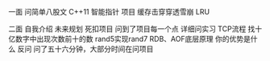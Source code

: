 一面
问简单八股文
C++11
智能指针
项目
缓存击穿穿透雪崩
LRU



二面
自我介绍
未来规划
死扣项目
问到了项目每一个点
详细问实习
TCP流程
找十亿数字中出现次数前十的数
rand5实现rand7
RDB、AOF底层原理
你的优势是什么
反问
问了五十六分钟，大部分时间在问项目






